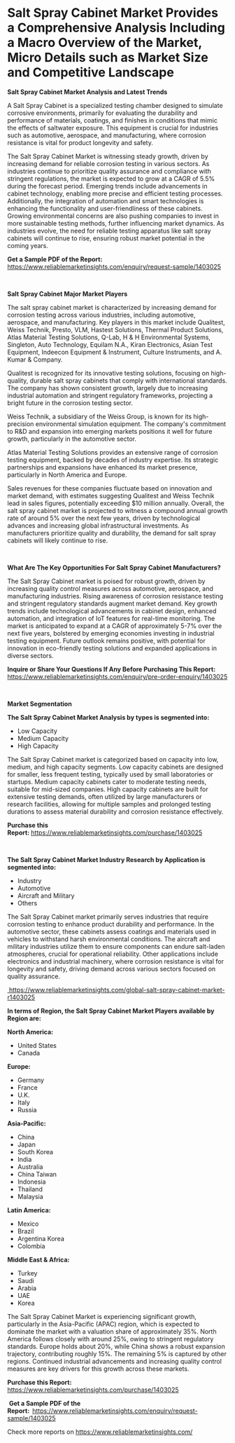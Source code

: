 <p><h1>Salt Spray Cabinet Market Provides a Comprehensive Analysis Including a Macro Overview of the Market, Micro Details such as Market Size and Competitive Landscape</h1></p><p><strong>Salt Spray Cabinet Market Analysis and Latest Trends</strong></p>
<p><p>A Salt Spray Cabinet is a specialized testing chamber designed to simulate corrosive environments, primarily for evaluating the durability and performance of materials, coatings, and finishes in conditions that mimic the effects of saltwater exposure. This equipment is crucial for industries such as automotive, aerospace, and manufacturing, where corrosion resistance is vital for product longevity and safety.</p><p>The Salt Spray Cabinet Market is witnessing steady growth, driven by increasing demand for reliable corrosion testing in various sectors. As industries continue to prioritize quality assurance and compliance with stringent regulations, the market is expected to grow at a CAGR of 5.5% during the forecast period. Emerging trends include advancements in cabinet technology, enabling more precise and efficient testing processes. Additionally, the integration of automation and smart technologies is enhancing the functionality and user-friendliness of these cabinets. Growing environmental concerns are also pushing companies to invest in more sustainable testing methods, further influencing market dynamics. As industries evolve, the need for reliable testing apparatus like salt spray cabinets will continue to rise, ensuring robust market potential in the coming years.</p></p>
<p><strong>Get a Sample PDF of the Report:&nbsp;</strong> <a href="https://www.reliablemarketinsights.com/enquiry/request-sample/1403025?utm_campaign=3044&utm_medium=2&utm_source=Github&utm_content=ia&utm_term=28032025&utm_id=salt-spray-cabinet">https://www.reliablemarketinsights.com/enquiry/request-sample/1403025</a></p>
<p>&nbsp;</p>
<p><strong>Salt Spray Cabinet Major Market Players</strong></p>
<p><p>The salt spray cabinet market is characterized by increasing demand for corrosion testing across various industries, including automotive, aerospace, and manufacturing. Key players in this market include Qualitest, Weiss Technik, Presto, VLM, Hastest Solutions, Thermal Product Solutions, Atlas Material Testing Solutions, Q-Lab, H & H Environmental Systems, Singleton, Auto Technology, Equilam N.A., Kiran Electronics, Asian Test Equipment, Indeecon Equipment & Instrument, Culture Instruments, and A. Kumar & Company.</p><p>Qualitest is recognized for its innovative testing solutions, focusing on high-quality, durable salt spray cabinets that comply with international standards. The company has shown consistent growth, largely due to increasing industrial automation and stringent regulatory frameworks, projecting a bright future in the corrosion testing sector.</p><p>Weiss Technik, a subsidiary of the Weiss Group, is known for its high-precision environmental simulation equipment. The company's commitment to R&D and expansion into emerging markets positions it well for future growth, particularly in the automotive sector.</p><p>Atlas Material Testing Solutions provides an extensive range of corrosion testing equipment, backed by decades of industry expertise. Its strategic partnerships and expansions have enhanced its market presence, particularly in North America and Europe. </p><p>Sales revenues for these companies fluctuate based on innovation and market demand, with estimates suggesting Qualitest and Weiss Technik lead in sales figures, potentially exceeding $10 million annually. Overall, the salt spray cabinet market is projected to witness a compound annual growth rate of around 5% over the next few years, driven by technological advances and increasing global infrastructural investments. As manufacturers prioritize quality and durability, the demand for salt spray cabinets will likely continue to rise.</p></p>
<p>&nbsp;</p>
<p><strong>What Are The Key Opportunities For Salt Spray Cabinet Manufacturers?</strong></p>
<p><p>The Salt Spray Cabinet market is poised for robust growth, driven by increasing quality control measures across automotive, aerospace, and manufacturing industries. Rising awareness of corrosion resistance testing and stringent regulatory standards augment market demand. Key growth trends include technological advancements in cabinet design, enhanced automation, and integration of IoT features for real-time monitoring. The market is anticipated to expand at a CAGR of approximately 5-7% over the next five years, bolstered by emerging economies investing in industrial testing equipment. Future outlook remains positive, with potential for innovation in eco-friendly testing solutions and expanded applications in diverse sectors.</p></p>
<p><strong>Inquire or Share Your Questions If Any Before Purchasing This Report:</strong> <a href="https://www.reliablemarketinsights.com/enquiry/pre-order-enquiry/1403025?utm_campaign=3044&utm_medium=2&utm_source=Github&utm_content=ia&utm_term=28032025&utm_id=salt-spray-cabinet">https://www.reliablemarketinsights.com/enquiry/pre-order-enquiry/1403025</a></p>
<p>&nbsp;</p>
<p><strong>Market Segmentation</strong></p>
<p><strong>The Salt Spray Cabinet Market Analysis by types is segmented into:</strong></p>
<p><ul><li>Low Capacity</li><li>Medium Capacity</li><li>High Capacity</li></ul></p>
<p><p>The Salt Spray Cabinet market is categorized based on capacity into low, medium, and high capacity segments. Low capacity cabinets are designed for smaller, less frequent testing, typically used by small laboratories or startups. Medium capacity cabinets cater to moderate testing needs, suitable for mid-sized companies. High capacity cabinets are built for extensive testing demands, often utilized by large manufacturers or research facilities, allowing for multiple samples and prolonged testing durations to assess material durability and corrosion resistance effectively.</p></p>
<p><strong>Purchase this Report:&nbsp;</strong><a href="https://www.reliablemarketinsights.com/purchase/1403025?utm_campaign=3044&utm_medium=2&utm_source=Github&utm_content=ia&utm_term=28032025&utm_id=salt-spray-cabinet">https://www.reliablemarketinsights.com/purchase/1403025</a></p>
<p>&nbsp;</p>
<p><strong>The Salt Spray Cabinet Market Industry Research by Application is segmented into:</strong></p>
<p><ul><li>Industry</li><li>Automotive</li><li>Aircraft and Military</li><li>Others</li></ul></p>
<p><p>The Salt Spray Cabinet market primarily serves industries that require corrosion testing to enhance product durability and performance. In the automotive sector, these cabinets assess coatings and materials used in vehicles to withstand harsh environmental conditions. The aircraft and military industries utilize them to ensure components can endure salt-laden atmospheres, crucial for operational reliability. Other applications include electronics and industrial machinery, where corrosion resistance is vital for longevity and safety, driving demand across various sectors focused on quality assurance.</p></p>
<p><a href="https://www.reliablemarketinsights.com/global-salt-spray-cabinet-market-r1403025?utm_campaign=3044&utm_medium=2&utm_source=Github&utm_content=ia&utm_term=28032025&utm_id=salt-spray-cabinet">&nbsp;https://www.reliablemarketinsights.com/global-salt-spray-cabinet-market-r1403025</a></p>
<p><strong>In terms of Region, the Salt Spray Cabinet Market Players available by Region are:</strong></p>
<p>
    <p> <strong> North America: </strong>
        <ul>
            <li>United States</li>
            <li>Canada</li>
        </ul>
        </p> 
    <p> <strong> Europe: </strong>
        <ul>
            <li>Germany</li>
            <li>France</li>
            <li>U.K.</li>
            <li>Italy</li>
            <li>Russia</li>
        </ul>
        </p> 
    <p> <strong> Asia-Pacific: </strong>
        <ul>
            <li>China</li>
            <li>Japan</li>
            <li>South Korea</li>
            <li>India</li>
            <li>Australia</li>
            <li>China Taiwan</li>
            <li>Indonesia</li>
            <li>Thailand</li>
            <li>Malaysia</li>
        </ul>
        </p> 
    <p> <strong> Latin America: </strong>
        <ul>
            <li>Mexico</li>
            <li>Brazil</li>
            <li>Argentina Korea</li>
            <li>Colombia</li>
        </ul>
        </p> 
    <p> <strong> Middle East & Africa: </strong>
        <ul>
            <li>Turkey</li>
            <li>Saudi</li>
            <li>Arabia</li>
            <li>UAE</li>
            <li>Korea</li>
        </ul>
    </p>
    </p>
<p><p>The Salt Spray Cabinet Market is experiencing significant growth, particularly in the Asia-Pacific (APAC) region, which is expected to dominate the market with a valuation share of approximately 35%. North America follows closely with around 25%, owing to stringent regulatory standards. Europe holds about 20%, while China shows a robust expansion trajectory, contributing roughly 15%. The remaining 5% is captured by other regions. Continued industrial advancements and increasing quality control measures are key drivers for this growth across these markets.</p></p>
<p><strong>Purchase this Report: </strong><a href="https://www.reliablemarketinsights.com/purchase/1403025?utm_campaign=3044&utm_medium=2&utm_source=Github&utm_content=ia&utm_term=28032025&utm_id=salt-spray-cabinet">https://www.reliablemarketinsights.com/purchase/1403025</a></p>
<p>&nbsp;<strong>Get a Sample PDF of the Report:&nbsp;&nbsp;</strong><a href="https://www.reliablemarketinsights.com/enquiry/request-sample/1403025?utm_campaign=3044&utm_medium=2&utm_source=Github&utm_content=ia&utm_term=28032025&utm_id=salt-spray-cabinet">https://www.reliablemarketinsights.com/enquiry/request-sample/1403025</a></p>
<p><strong></strong></p>
<p>Check more reports on <a href="https://www.reliablemarketinsights.com/?utm_campaign=3044&utm_medium=2&utm_source=Github&utm_content=ia&utm_term=28032025&utm_id=salt-spray-cabinet">https://www.reliablemarketinsights.com/</a></p>